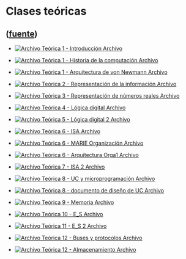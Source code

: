 # Clases teóricas
([fuente](https://campus.exactas.uba.ar/course/view.php?id=1058&section=2))
---
  - [ ![Archivo](https://campus.exactas.uba.ar/theme/image.php/magazine/core/1462913092/f/pdf) Teórica 1 - Introducción  Archivo  ](https://campus.exactas.uba.ar/mod/resource/view.php?id=57225)

  - [ ![Archivo](https://campus.exactas.uba.ar/theme/image.php/magazine/core/1462913092/f/pdf) Teórica 1 - Historia de la computación  Archivo  ](https://campus.exactas.uba.ar/mod/resource/view.php?id=57226)

  - [ ![Archivo](https://campus.exactas.uba.ar/theme/image.php/magazine/core/1462913092/f/pdf) Teórica 1 - Arquitectura de von Newmann  Archivo  ](https://campus.exactas.uba.ar/mod/resource/view.php?id=57227)

  - [ ![Archivo](https://campus.exactas.uba.ar/theme/image.php/magazine/core/1462913092/f/pdf) Teórica 2 - Representación de la información  Archivo  ](https://campus.exactas.uba.ar/mod/resource/view.php?id=57228)

  - [ ![Archivo](https://campus.exactas.uba.ar/theme/image.php/magazine/core/1462913092/f/pdf) Teórica 3 - Representación de números reales  Archivo  ](https://campus.exactas.uba.ar/mod/resource/view.php?id=57233)

  - [ ![Archivo](https://campus.exactas.uba.ar/theme/image.php/magazine/core/1462913092/f/pdf) Teórica 4 - Lógica digital  Archivo  ](https://campus.exactas.uba.ar/mod/resource/view.php?id=57361)

  - [ ![Archivo](https://campus.exactas.uba.ar/theme/image.php/magazine/core/1462913092/f/pdf) Teórica 5 - Lógica digital 2  Archivo  ](https://campus.exactas.uba.ar/mod/resource/view.php?id=57515)

  - [ ![Archivo](https://campus.exactas.uba.ar/theme/image.php/magazine/core/1462913092/f/pdf) Teórica 6 - ISA  Archivo  ](https://campus.exactas.uba.ar/mod/resource/view.php?id=58850)

  - [ ![Archivo](https://campus.exactas.uba.ar/theme/image.php/magazine/core/1462913092/f/pdf) Teórica 6 - MARIE Organización  Archivo  ](https://campus.exactas.uba.ar/mod/resource/view.php?id=58851)

  - [ ![Archivo](https://campus.exactas.uba.ar/theme/image.php/magazine/core/1462913092/f/pdf) Teórica 6 - Arquitectura Orga1  Archivo  ](https://campus.exactas.uba.ar/mod/resource/view.php?id=58852)

  - [ ![Archivo](https://campus.exactas.uba.ar/theme/image.php/magazine/core/1462913092/f/pdf) Teórica 7 - ISA 2  Archivo  ](https://campus.exactas.uba.ar/mod/resource/view.php?id=58111)

  - [ ![Archivo](https://campus.exactas.uba.ar/theme/image.php/magazine/core/1462913092/f/pdf) Teórica 8 - UC y microprogramación  Archivo  ](https://campus.exactas.uba.ar/mod/resource/view.php?id=58856)

  - [ ![Archivo](https://campus.exactas.uba.ar/theme/image.php/magazine/core/1462913092/f/pdf) Teórica 8 - documento de diseño de UC  Archivo  ](https://campus.exactas.uba.ar/mod/resource/view.php?id=58857)

  - [ ![Archivo](https://campus.exactas.uba.ar/theme/image.php/magazine/core/1462913092/f/pdf) Teórica 9 - Memoria  Archivo  ](https://campus.exactas.uba.ar/mod/resource/view.php?id=58880)

  - [ ![Archivo](https://campus.exactas.uba.ar/theme/image.php/magazine/core/1462913092/f/pdf) Teórica 10 - E_S  Archivo  ](https://campus.exactas.uba.ar/mod/resource/view.php?id=58941)

  - [ ![Archivo](https://campus.exactas.uba.ar/theme/image.php/magazine/core/1462913092/f/pdf) Teórica 11 - E_S 2  Archivo  ](https://campus.exactas.uba.ar/mod/resource/view.php?id=58942)

  - [ ![Archivo](https://campus.exactas.uba.ar/theme/image.php/magazine/core/1462913092/f/pdf) Teórica 12 - Buses y protocolos  Archivo  ](https://campus.exactas.uba.ar/mod/resource/view.php?id=58943)

  - [ ![Archivo](https://campus.exactas.uba.ar/theme/image.php/magazine/core/1462913092/f/pdf) Teórica 12 - Almacenamiento  Archivo  ](https://campus.exactas.uba.ar/mod/resource/view.php?id=58944)


